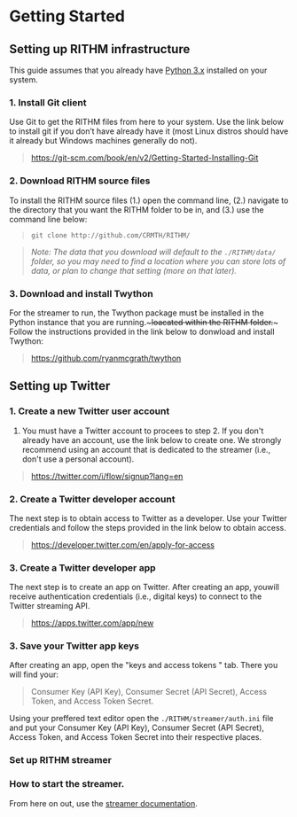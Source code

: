 # Getting Started

## Setting up RITHM infrastructure
This guide assumes that you already have [Python 3.x](https://www.python.org/downloads/) installed on your system.

### 1. Install Git client 
Use Git to get the RITHM files from here to your system. Use the link below to install git if you don’t have already have it (most Linux distros should have it already but Windows machines generally do not).
> https://git-scm.com/book/en/v2/Getting-Started-Installing-Git

### 2. Download RITHM source files
To install the RITHM source files (1.) open the command line, (2.) navigate to the directory that you want the RITHM folder to be in, and (3.) use the command line below:
> `git clone http://github.com/CRMTH/RITHM/`

> _Note: The data that you download will default to the `./RITHM/data/` folder, so you may need to find a location where you can store lots of data, or plan to change that setting (more on that later)._

### 3. Download and install Twython
For the streamer to run, the Twython package must be installed in the Python instance that you are running.~~~loacated within the RITHM folder.~~~ Follow the instructions provided in the link below to donwload and install Twython: 
> https://github.com/ryanmcgrath/twython


## Setting up Twitter

### 1. Create a new Twitter user account
1. You must have a Twitter account to procees to step 2. If you don't already have an account, use the link below to create one.  We strongly recommend using an account that is dedicated to the streamer (i.e., don't use a personal account).
>https://twitter.com/i/flow/signup?lang=en

### 2. Create a Twitter developer account
The next step is to obtain access to Twitter as a developer. Use your Twitter credentials and follow the steps provided in the link below to obtain access.
>https://developer.twitter.com/en/apply-for-access

### 3. Create a Twitter developer app
The next step is to create an app on Twitter. After creating an app, youwill receive authentication credentials (i.e., digital keys) to connect to the Twitter streaming API.
>https://apps.twitter.com/app/new

### 3. Save your Twitter app keys 
After creating an app, open the "keys and access tokens " tab. 
There you will find your:
> Consumer Key (API Key), Consumer Secret (API Secret), Access Token, and Access Token Secret.

Using your preffered text editor open the `./RITHM/streamer/auth.ini` file and put your Consumer Key (API Key),
Consumer Secret (API Secret), Access Token, and Access Token Secret into their respective places.




### Set up RITHM streamer 

### How to start the streamer. 
From here on out, use the [streamer documentation](https://github.com/CRMTH/RITHM/tree/master/streamer).
